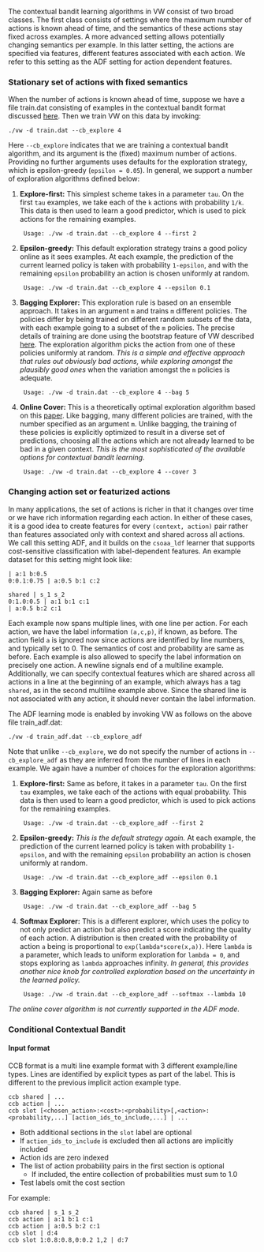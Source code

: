 The contextual bandit learning algorithms in VW consist of two broad classes. The first class consists of settings where the maximum number of actions is known ahead of time, and the semantics of these actions stay fixed across examples. A more advanced setting allows potentially changing semantics per example. In this latter setting, the actions are specified via features, different features associated with each action. We refer to this setting as the ADF setting for action dependent features.

### Stationary set of actions with fixed semantics

When the number of actions is known ahead of time, suppose we have a file train.dat consisting of examples in the contextual bandit format discussed [here](https://github.com/JohnLangford/vowpal_wabbit/wiki/Logged-Contextual-Bandit-Example). Then we train VW on this data by invoking:

    ./vw -d train.dat --cb_explore 4 

Here `--cb_explore` indicates that we are training a contextual bandit algorithm, and its argument is the (fixed) maximum number of actions. Providing no further arguments uses defaults for the exploration strategy, which is epsilon-greedy (`epsilon = 0.05`). In general, we support a number of exploration algorithms defined below:

1. **Explore-first:** This simplest scheme takes in a parameter `tau`. On the first `tau` examples, we take each of the `k` actions with probability `1/k`. This data is then used to learn a good predictor, which is used to pick actions for the remaining examples. 

        Usage: ./vw -d train.dat --cb_explore 4 --first 2

2. **Epsilon-greedy:** This default exploration strategy trains a good policy online as it sees examples. At each example, the prediction of the current learned policy is taken with probability `1-epsilon`, and with the remaining `epsilon` probability an action is chosen uniformly at random. 

        Usage: ./vw -d train.dat --cb_explore 4 --epsilon 0.1

3. **Bagging Explorer:** This exploration rule is based on an ensemble approach. It takes in an argument `m` and trains `m` different policies. The policies differ by being trained on different random subsets of the data, with each example going to a subset of the `m` policies. The precise details of training are done using the bootstrap feature of VW described [here](https://github.com/JohnLangford/vowpal_wabbit/wiki/Zhen's-Presentation-Slides-on-enhancements-to-vw). The exploration algorithm picks the action from one of these policies uniformly at random. _This is a simple and effective approach that rules out obviously bad actions, while exploring amongst the plausibly good ones_ when the variation amongst the `m` policies is adequate. 

        Usage: ./vw -d train.dat --cb_explore 4 --bag 5

4. **Online Cover:** This is a theoretically optimal exploration algorithm based on this [paper](http://arxiv.org/abs/1402.0555). Like bagging, many different policies are trained, with the number specified as an argument `m`. Unlike bagging, the training of these policies is explicitly optimized to result in a diverse set of predictions, choosing all the actions which are not already learned to be bad in a given context. _This is the most sophisticated of the available options for contextual bandit learning_. 

        Usage: ./vw -d train.dat --cb_explore 4 --cover 3

### Changing action set or featurized actions

In many applications, the set of actions is richer in that it changes over time or we have rich information regarding each action. In either of these cases, it is a good idea to create features for every `(context, action)` pair rather than features associated only with context and shared across all actions. We call this setting ADF, and it builds on the `csoaa_ldf` learner that supports cost-sensitive classification with label-dependent features. An example dataset for this setting might look like:

    | a:1 b:0.5
    0:0.1:0.75 | a:0.5 b:1 c:2
     
    shared | s_1 s_2
    0:1.0:0.5 | a:1 b:1 c:1
    | a:0.5 b:2 c:1

Each example now spans multiple lines, with one line per action. For each action, we have the label information `(a,c,p)`, if known, as before. The action field `a` is ignored now since actions are identified by line numbers, and typically set to 0. The semantics of cost and probability are same as before. Each example is also allowed to specify the label information on precisely one action. A newline signals end of a multiline example. Additionally, we can specify contextual features which are shared across all actions in a line at the beginning of an example, which always has a tag `shared`, as in the second multiline example above. Since the shared line is not associated with any action, it should never contain the label information. 

The ADF learning mode is enabled by invoking VW as follows on the above file train_adf.dat:

    ./vw -d train_adf.dat --cb_explore_adf 

Note that unlike `--cb_explore`, we do not specify the number of actions in `--cb_explore_adf` as they are inferred from the number of lines in each example. We again have a number of choices for the exploration algorithms:

1. **Explore-first:** Same as before, it takes in a parameter `tau`. On the first `tau` examples, we take each of the actions with equal probability. This data is then used to learn a good predictor, which is used to pick actions for the remaining examples. 

        Usage: ./vw -d train.dat --cb_explore_adf --first 2

2. **Epsilon-greedy:** _This is the default strategy again._ At each example, the prediction of the current learned policy is taken with probability `1-epsilon`, and with the remaining `epsilon` probability an action is chosen uniformly at random. 

        Usage: ./vw -d train.dat --cb_explore_adf --epsilon 0.1

3. **Bagging Explorer:** Again same as before

        Usage: ./vw -d train.dat --cb_explore_adf --bag 5

4. **Softmax Explorer:** This is a different explorer, which uses the policy to not only predict an action but also predict a score indicating the quality of each action. A distribution is then created with the probability of action `a` being is proportional to `exp(lambda*score(x,a))`. Here `lambda` is a parameter, which leads to uniform exploration for `lambda = 0`, and stops exploring as `lambda` approaches infinity. _In general, this provides another nice knob for controlled exploration based on the uncertainty in the learned policy._

        Usage: ./vw -d train.dat --cb_explore_adf --softmax --lambda 10

_The online cover algorithm is not currently supported in the ADF mode._

### Conditional Contextual Bandit

#### Input format
CCB format is a multi line example format with 3 different example/line types. Lines are identified by explicit types as part of the label. This is different to the previous implicit action example type.
```
ccb shared | ...
ccb action | ...
ccb slot [<chosen_action>:<cost>:<probability>[,<action>:<probability,...] [action_ids_to_include,...] | ...
```
- Both additional sections in the `slot` label are optional
- If `action_ids_to_include` is excluded then all actions are implicitly included
- Action ids are zero indexed
- The list of action probability pairs in the first section is optional
  - If included, the entire collection of probabilities must sum to 1.0
- Test labels omit the cost section

For example:
```
ccb shared | s_1 s_2
ccb action | a:1 b:1 c:1
ccb action | a:0.5 b:2 c:1
ccb slot | d:4
ccb slot 1:0.8:0.8,0:0.2 1,2 | d:7
```